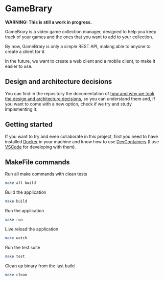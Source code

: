 # GameBrary

**WARNING: This is still a work in progress.**

GameBrary is a video game collection manager, designed to help you keep track of your games and the ones that you want to add to your collection.

By now, GameBrary is only a simple REST API, making able to anyone to create a client for it.

In the future, we want to create a web client and a mobile client, to make it easier to use.

## Design and architecture decisions

You can find in the repository the documentation of [how and why we took the design and architecture decisions](./docs/ladr/), so you can understand them and, if you want to come with a new option, check if we try and study implementing it.

## Getting started

If you want to try and even collaborate in this project, first you need to have installed [Docker](https://docker.com/) in your machine and know how to use [DevContainers](https://code.visualstudio.com/docs/devcontainers/containers) (I use [VSCode](https://code.visualstudio.com/) for developing with them).

## MakeFile commands

Run all make commands with clean tests

```bash
make all build
```

Build the application

```bash
make build
```

Run the application

```bash
make run
```

Live reload the application

```bash
make watch
```

Run the test suite

```bash
make test
```

Clean up binary from the last build

```bash
make clean
```
